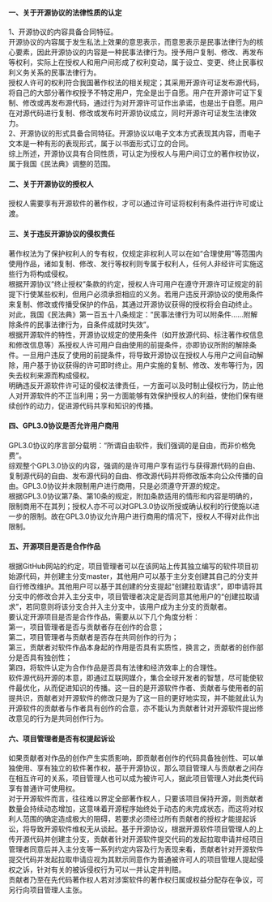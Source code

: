 #### 一、关于开源协议的法律性质的认定
1、开源协议的内容具备合同特征。  
开源协议的内容属于发生私法上效果的意思表示，而意思表示是民事法律行为的核心要素，因此开源协议的内容是一种民事法律行为。授予用户复制、修改、再发布等权利，实际上在授权人和用户间形成了权利变动，属于设立、变更、终止民事权利义务关系的民事法律行为。  
授权人许可的权利符合我国著作权法的相关规定；其采用开源许可证发布源代码，将自己的大部分著作权授予不特定用户，完全是出于自愿。用户在开源许可证下复制、修改或再发布源代码，通过行为对开源许可证作出承诺，也是出于自愿。用户在对源代码进行复制、修改或发布时开源协议成立，同时开源许可证发生法律效力。  
2、开源协议的形式具备合同特征。开源协议以电子文本方式表现其内容，而电子文本是一种有形的表现形式，属于以书面形式订立的合同。  
综上所述，开源协议具有合同性质，可认定为授权人与用户间订立的著作权协议，属于我国《民法典》调整的范围。  

#### 二、关于开源协议的授权人
授权人需要享有开源软件的著作权，才可以通过许可证将权利有条件进行许可或让渡。  

#### 三、关于违反开源协议的侵权责任
著作权法为了保护权利人的专有权，仅规定非权利人可以在如“合理使用”等范围内使用作品，诸如复制、修改、发行等权利则专属于权利人，任何人非经许可实施这些行为将构成侵权。  
根据开源协议“终止授权”条款的约定，授权人许可用户在遵守开源许可证规定的前提下行使某些权利，但用户必须承担相应的义务。若用户违反开源协议的使用条件来复制、修改或传播受保护的作品，其通过开源协议获得的授权将会自动终止。  
对此，我国《民法典》第一百五十八条规定：“民事法律行为可以附条件……附解除条件的民事法律行为，自条件成就时失效”。  
根据开源软件的特性，开源协议规定的使用条件（如开放源代码、标注著作权信息和修改信息等）系授权人许可用户自由使用的前提条件，亦即协议所附的解除条件。一旦用户违反了使用的前提条件，将导致开源协议在授权人与用户之间自动解除，用户基于协议获得的许可即时终止。用户实施的复制、修改、发布等行为，因失去权利来源而构成侵权。  
明确违反开源软件许可证的侵权法律责任，一方面可以及时制止侵权行为，防止他人对开源软件的不正当利用；另一方面能够有效保护授权人的利益，使他们保有继续创作的动力，促进源代码共享和知识的传播。  

#### 四、GPL3.0协议是否允许用户商用
GPL3.0协议的序言部分载明：“所谓自由软件，我们强调的是自由，而非价格免费”。  
综观整个GPL3.0协议的内容，强调的是许可用户享有运行与获得源代码的自由、复制源代码的自由、发布源代码的自由、修改源代码并将修改版本向公众传播的自由。GPL3.0协议并未限制用户进行商用，只是必须遵守开源的规定。  
根据GPL3.0协议第7条、第10条的规定，附加条款适用的情形和内容是明确的，限制商用不在其列；授权人亦不可以对GPL3.0协议所授或确认权利的行使施以进一步的限制。故在GPL3.0协议允许用户进行商用的情况下，授权人不得对此作出限制。  

#### 五、开源项目是否是合作作品
根据GitHub网站的约定，项目管理者可以在该网站上传其独立编写的软件项目初始源代码，并创建主分支master，其他用户可以基于主分支创建其自己的分支并自行修改维护。其他用户可以基于其创建的分支提起“创建拉取请求”，即申请将其分支中的修改合并入主分支中，项目管理者决定是否同意其他用户的“创建拉取请求”，若同意则将该分支合并入主分支中，该用户成为主分支的贡献者。  
要认定开源项目是否是合作作品，需要从以下几个角度分析：  
第一，项目管理者是否与贡献者存在创作的合意；  
第二，项目管理者与贡献者是否存在共同创作的行为；  
第三，贡献者对软件作品本身起的作用是否具有实质性，换言之，贡献者的创作部分是否具有独创性；  
第四，将软件认定为合作作品是否具有法律和经济效率上的合理性。  
软件源代码开源的本意，即通过互联网媒介，集合全球开发者的智慧，尽可能使软件最优化，从而促进知识的传播。这一目的是开源软件作者、贡献者与使用者的前提共识，贡献者对开源软件的修改只是为了这一目的更好地实现，并不能就此认为开源软件的贡献者与作者具有创作的合意，亦不能认为贡献者针对开源软件提出修改意见的行为是共同创作行为。  

#### 六、项目管理者是否有权提起诉讼
如果贡献者对作品的创作产生实质影响，即贡献者创作的代码具备独创性、可以单独使用、享有独立的软件著作权，基于开源协议，那么项目管理人与贡献者之间存在相互许可的关系，项目管理人也可以成为被许可人，据此项目管理人对此类代码享有普通许可使用权。  
对于开源软件而言，往往难以界定全部著作权人，只要该项目保持开源，则贡献者数量会持续动态增加，这意味着开源程序始终处于动态的未完成状态，而这将对权利人范围的确定造成极大的阻碍，若要求必须经过所有贡献者的授权才能提起诉讼，将导致开源软件维权无从谈起。基于开源协议，根据开源软件项目管理人的上传开源代码并创建主分支，贡献者针对开源软件提交代码的发起拉取申请并经项目管理者同意后并入主分支等一系列约定内容及行为表现来看，贡献者针对开源软件提交代码并发起拉取申请应视为其默示同意作为普通被许可人的项目管理人提起侵权之诉，针对有关的被诉侵权行为可以一并认定并判赔。  
贡献者乃至在先代码著作权人若对涉案软件的著作权归属或权益分配存在争议，可另行向项目管理人主张。  